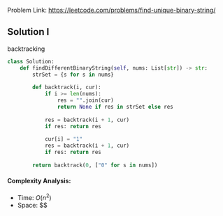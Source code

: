 Problem Link: https://leetcode.com/problems/find-unique-binary-string/

## Solution I
backtracking

```python
class Solution:
    def findDifferentBinaryString(self, nums: List[str]) -> str:
        strSet = {s for s in nums}
        
        def backtrack(i, cur):
            if i >= len(nums):
                res = "".join(cur)
                return None if res in strSet else res
            
            res = backtrack(i + 1, cur)
            if res: return res
            
            cur[i] = "1"
            res = backtrack(i + 1, cur)
            if res: return res
        
        return backtrack(0, ["0" for s in nums])
```

#### Complexity Analysis:
- Time: $O(n^2)$
- Space: $$